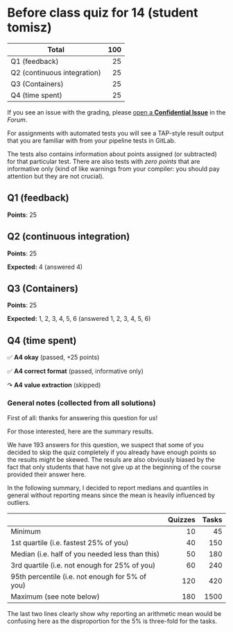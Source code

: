# Before class quiz for 14 (student tomisz)

| Total                                            |   100 |
|--------------------------------------------------|------:|
| Q1 (feedback)                                    |    25 |
| Q2 (continuous integration)                      |    25 |
| Q3 (Containers)                                  |    25 |
| Q4 (time spent)                                  |    25 |

If you see an issue with the grading, please
[open a **Confidential Issue**](https://gitlab.mff.cuni.cz/teaching/nswi177/2022/common/forum/-/issues/new?issue[confidential]=true&issue[title]=Grading+Before+class+quiz+for+14)
in the _Forum_.


For assignments with automated tests you will see a TAP-style result output
that you are familiar with from your pipeline tests in GitLab.

The tests also contains information about points assigned (or subtracted)
for that particular test. There are also tests with _zero points_ that
are informative only (kind of like warnings from your compiler: you
should pay attention but they are not crucial).

## Q1 (feedback)

**Points**: 25


## Q2 (continuous integration)

**Points**: 25

**Expected:** 4 (answered 4)


## Q3 (Containers)

**Points**: 25

**Expected:** 1, 2, 3, 4, 5, 6 (answered 1, 2, 3, 4, 5, 6)


## Q4 (time spent)

✅ **A4 okay** (passed, +25 points)

✅ **A4 correct format** (passed, informative only)

↷ **A4 value extraction** (skipped)



### General notes (collected from all solutions)

First of all: thanks for answering this question for us!

For those interested, here are the summary results.

We have 193 answers for this question, we suspect that some of you decided
to skip the quiz completely if you already have enough points so the results
might be skewed. The resuls are also obviously biased by the fact that only
students that have not give up at the beginning of the course provided
their answer here.

In the following summary, I decided to report medians and quantiles in general
without reporting means since the mean is heavily influenced by outliers.

|                                                  | Quizzes | Tasks |
|--------------------------------------------------|--------:|------:|
| Minimum                                          |      10 |    45 |
| 1st quartile (i.e. fastest 25% of you)           |      40 |   150 |
| Median (i.e. half of you needed less than this)  |      50 |   180 |
| 3rd quartile (i.e. not enough for 25% of you)    |      60 |   240 |
| 95th percentile (i.e. not enough for 5% of you)  |     120 |   420 |
| Maximum (see note below)                         |     180 |  1500 |

The last two lines clearly show why reporting an arithmetic mean would be
confusing here as the disproportion for the 5% is three-fold for the tasks.


